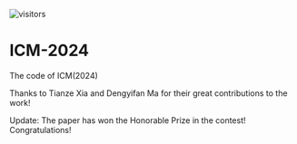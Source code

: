 ![visitors](https://visitor-badge.laobi.icu/badge?page_id=AlexTYJ.ICM-2024)

# ICM-2024
The code of ICM(2024) 

Thanks to Tianze Xia and Dengyifan Ma for their great contributions to the work!

Update: The paper has won the Honorable Prize in the contest! Congratulations!
